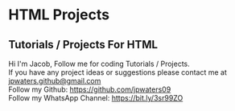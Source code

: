 # HTML Projects
Tutorials / Projects For HTML
---
Hi I'm Jacob,
Follow me for coding Tutorials / Projects.\
If you have any project ideas or suggestions please contact me at jpwaters.github@gmail.com \
Follow my Github: https://github.com/jpwaters09 \
Follow my WhatsApp Channel: https://bit.ly/3sr99ZO
